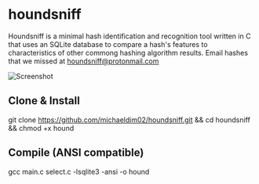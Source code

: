 # houndsniff
Houndsniff is a minimal hash identification and recognition tool written in C that uses an SQLite database to compare a hash's features to characteristics of other commong hashing algorithm results. Email hashes that we missed at houndsniff@protonmail.com

![Screenshot](https://1.bp.blogspot.com/-NoLj1A28LTk/X25thDwJ2hI/AAAAAAAA8HU/l219Zr9vgCEZlY-GnsDK2VCbBQk6Um_QACLcBGAsYHQ/s16000/hound.png)

Clone & Install
----
git clone https://github.com/michaeldim02/houndsniff.git && cd houndsniff && chmod +x hound

Compile (ANSI compatible)
----
gcc main.c select.c -lsqlite3 -ansi -o hound
